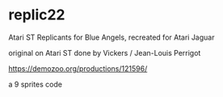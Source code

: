# replic22
Atari ST Replicants for Blue Angels, recreated for Atari Jaguar

original on Atari ST done by Vickers / Jean-Louis Perrigot 

https://demozoo.org/productions/121596/

a 9 sprites code
